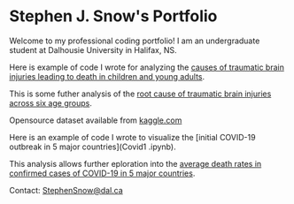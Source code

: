# Stephen J. Snow's Portfolio
Welcome to my professional coding portfolio!
I am an undergraduate student at Dalhousie University in Halifax, NS. 




Here is example of code I wrote for analyzing the [causes of traumatic brain injuries leading to death in children and young adults](2020-10-29-230913.ipynb).

This is some futher analysis of the [root cause of traumatic brain injuries across six age groups]().

Opensource dataset available from [kaggle.com](https://www.kaggle.com/jessemostipak/traumatic-brain-injury-tbi)


Here is an example of code I wrote to visualize the [initial COVID-19 outbreak in 5 major countries](Covid1 .ipynb).

This analysis allows further eploration into the [average death rates in confirmed cases of COVID-19 in 5 major countries](Covid2.ipynb).   



Contact:
[StephenSnow@dal.ca](mailto:stephensnow@dal.ca)
